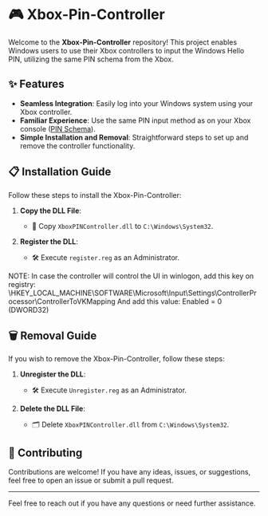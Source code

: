 # 🎮 Xbox-Pin-Controller

Welcome to the **Xbox-Pin-Controller** repository! This project enables Windows users to use their Xbox controllers to input the Windows Hello PIN, utilizing the same PIN schema from the Xbox.

## ✨ Features

- **Seamless Integration**: Easily log into your Windows system using your Xbox controller.
- **Familiar Experience**: Use the same PIN input method as on your Xbox console ([PIN Schema](https://miro.medium.com/v2/resize:fit:1400/1*Hu3hz4ktrbt4n35X5_5ulA.png)).
- **Simple Installation and Removal**: Straightforward steps to set up and remove the controller functionality.

## 📋 Installation Guide

Follow these steps to install the Xbox-Pin-Controller:

1. **Copy the DLL File**:
   - 📂 Copy `XboxPINController.dll` to `C:\Windows\System32`.

2. **Register the DLL**:
   - 🛠 Execute `register.reg` as an Administrator.
  
NOTE:
In case the controller will control the UI in winlogon, add this key on registry:
\HKEY_LOCAL_MACHINE\SOFTWARE\Microsoft\Input\Settings\ControllerProcessor\ControllerToVKMapping 
And add this value:
Enabled = 0 (DWORD32)

## 🗑️ Removal Guide

If you wish to remove the Xbox-Pin-Controller, follow these steps:

1. **Unregister the DLL**:
   - 🛠 Execute `Unregister.reg` as an Administrator.

2. **Delete the DLL File**:
   - 🗂 Delete `XboxPINController.dll` from `C:\Windows\System32`.

## 🤝 Contributing

Contributions are welcome! If you have any ideas, issues, or suggestions, feel free to open an issue or submit a pull request.

---

Feel free to reach out if you have any questions or need further assistance.

